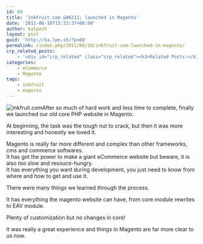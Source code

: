 ```yaml
---
id: 60
title: 'InkFruit.com &#8211; launched in Magento'
date: '2011-06-10T15:33:37+00:00'
author: kalpesh
layout: post
guid: 'http://ka.lpe.sh/?p=60'
permalink: /index.php/2011/06/10/inkfruit-com-launched-in-magento/
crp_related_posts:
    - '<div id="crp_related" class="crp_related"><h3>Related Posts:</h3><ul><li><a href="http://ka.lpe.sh/2012/10/22/humor-samsung-apple-youre-fired/"     class="crp_title">Humor: Samsung Apple You&#8217;re fired!</a></li><li><a href="http://ka.lpe.sh/2012/10/22/humor-name-already-taken-lol/"     class="crp_title">Humor: Name already taken! LOL</a></li><li><a href="http://ka.lpe.sh/2012/11/02/buy-pinterest-autopost-images-right-from-your-website/"     class="crp_title">Buy: Pinterest AutoPost images right from your website!</a></li><li><a href="http://ka.lpe.sh/2012/01/29/magento-advanced-interview-questions/"     class="crp_title">Magento Advanced Interview Questions</a></li><li><a href="http://ka.lpe.sh/2012/01/17/404-room-not-found-lol-d/"     class="crp_title">404 Room not found.. LOL :D</a></li></ul></div>'
categories:
    - eCommerce
    - Magento
tags:
    - inkfruit
    - magento
---
```


![Inkfruit.com](http://ka.lpe.sh/wp-content/uploads/2011/06/ink1.jpg)After so much of hard work and less time to complete, finally we launched our old core PHP website in Magento.

At beginning, the task was the tough nut to crack, but then it was more interesting and honestly we loved it.

Magento is really far more different and complex than other frameworks, cms and commerce softwares.  
It has got the power to make a giant eCommerce website but beware, it is also too slow and resouce-hungry.  
It has everything you want during development, you just need to know from where and how to get and use it.

There were many things we learned through the process.

It has everything the magento website can have, from core module rewrites to EAV module.

Plenty of customization but no changes in core!

It was really a great experience and things in Magento are far more clear to us now.
